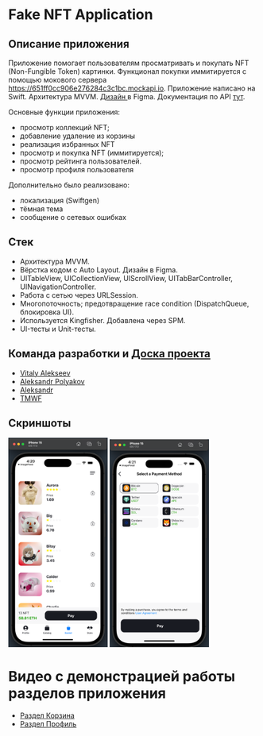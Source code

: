 # Fake NFT Application
## Описание приложения
Приложение помогает пользователям просматривать и покупать NFT (Non-Fungible Token) картинки. Функционал покупки иммитируется с помощью мокового сервера https://651ff0cc906e276284c3c1bc.mockapi.io. Приложение написано на Swift. Архитектура MVVM. [Дизайн ](https://www.figma.com/file/k1LcgXHGTHIeiCv4XuPbND/FakeNFT-(YP)?type=design&node-id=597-48015&mode=design) в Figma.
Документация по API [тут](https://github.com/Yandex-Practicum/iOS-FakeNFT-StarterProject-Public/blob/main/API.html).

Основные функции приложения:
- просмотр коллекций NFT;
- добавление удаление из корзины
- реализация избранных NFT
- просмотр и покупка NFT (иммитируется);
- просмотр рейтинга пользователей.
- просмотр профиля пользователя

Дополнительно было реализовано:
- локализация (Swiftgen)
- тёмная тема
- сообщение о сетевых ошибках
  
## Стек
- Архитектура MVVM.
- Вёрстка кодом с Auto Layout. Дизайн в Figma.
- UITableView, UICollectionView, UIScrollView, UITabBarController, UINavigationController.
- Работа с сетью через URLSession.
- Многопоточность; предотвращение race condition (DispatchQueue, блокировка UI).
- Используется Kingfisher. Добавлена через SPM.
- UI-тесты и Unit-тесты.

## Команда разработки и  [Доска проекта](https://github.com/users/artwist-polyakov/projects/1/views/1)
- [Vitaly Alekseev](https://github.com/v-alekseev)
- [Aleksandr Polyakov](https://github.com/artwist-polyakov)
- [Aleksandr](https://github.com/kosmonur)
- [TMWF](https://github.com/TMWF)

## Скриншоты
<img width="200" alt="Cart" src="https://github.com/v-alekseev/iOS-FakeNFT-Application/blob/main/FakeNFT/Assets.xcassets/Screenshots/Cart.imageset/2023-12-19_16-20-35.png"> <img width="200" alt="Payment" src="https://github.com/v-alekseev/iOS-FakeNFT-Application/blob/main/FakeNFT/Assets.xcassets/Screenshots/Payment.imageset/2023-12-19_16-21-30.png">

# Видео с демонстрацией работы разделов приложения
- [Раздел Корзина](https://www.loom.com/share/cea611beadf2495b8d2ee65818b58dd1)
- [Раздел Профиль](https://www.loom.com/share/35b98ee263a24fffaae3fd841d5ded36?sid=2c25fbb6-6bb2-4b7d-aca0-afaa8192fb96)
